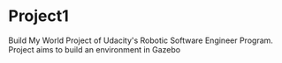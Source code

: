 # Project1
Build My World Project of Udacity's Robotic Software Engineer Program.
Project aims to build an environment in Gazebo
